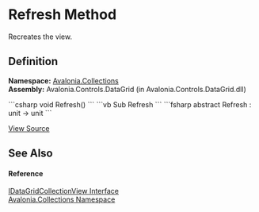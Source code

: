 # Refresh Method


Recreates the view.



## Definition
**Namespace:** <a href="N_Avalonia_Collections">Avalonia.Collections</a>  
**Assembly:** Avalonia.Controls.DataGrid (in Avalonia.Controls.DataGrid.dll)

<Tabs groupId="api-code-preview">
<TabItem value="csharp" label="C#">
```csharp
void Refresh()
```
</TabItem>
<TabItem value="vb" label="VB">
```vb
Sub Refresh
```
</TabItem>
<TabItem value="fsharp" label="F#">
```fsharp
abstract Refresh : unit -> unit 
```
</TabItem>
</Tabs>



<a href="https://github.com/AvaloniaUI/Avalonia/tree/master/src/Avalonia.Controls.DataGrid/Collections/IDataGridCollectionView.cs" title="View the source code">View Source</a>



## See Also


#### Reference
<a href="T_Avalonia_Collections_IDataGridCollectionView">IDataGridCollectionView Interface</a>  
<a href="N_Avalonia_Collections">Avalonia.Collections Namespace</a>  

